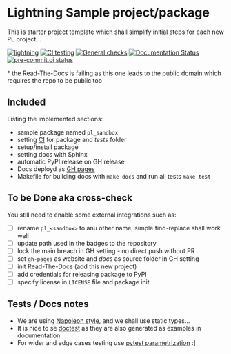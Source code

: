 # Lightning Sample project/package

This is starter project template which shall simplify initial steps for each new PL project...

[![lightning](https://img.shields.io/badge/-Lightning_2.0+-792ee5?logo=pytorchlightning&logoColor=white)](https://lightning.ai/)
[![CI testing](https://github.com/Lightning-AI/lightning-sandbox/actions/workflows/ci-testing.yml/badge.svg?event=push)](https://github.com/Lightning-AI/lightning-sandbox/actions/workflows/ci-testing.yml)
[![General checks](https://github.com/Lightning-AI/lightning-sandbox/actions/workflows/ci-checks.yml/badge.svg?event=push)](https://github.com/Lightning-AI/lightning-sandbox/actions/workflows/ci-checks.yml)
[![Documentation Status](https://readthedocs.org/projects/lightning-sandbox/badge/?version=latest)](https://lightning-sandbox.readthedocs.io/en/latest/?badge=latest)
[![pre-commit.ci status](https://results.pre-commit.ci/badge/github/Lightning-AI/lightning-sandbox/main.svg?badge_token=mqheL1-cTn-280Vx4cJUdg)](https://results.pre-commit.ci/latest/github/Lightning-AI/lightning-sandbox/main?badge_token=mqheL1-cTn-280Vx4cJUdg)

\* the Read-The-Docs is failing as this one leads to the public domain which requires the repo to be public too

## Included

Listing the implemented sections:

- sample package named `pl_sandbox`
- setting [CI](https://github.com/Lightning-AI/lightning-sandbox/actions?query=workflow%3A%22CI+testing%22) for package and _tests_ folder
- setup/install package
- setting docs with Sphinx
- automatic PyPI release on GH release
- Docs deployd as [GH pages](https://Lightning-AI.github.io/lightning-sandbox)
- Makefile for building docs with `make docs` and run all tests `make test`

## To be Done aka cross-check

You still need to enable some external integrations such as:

- [ ] rename `pl_<sandbox>` to anu other name, simple find-replace shall work well
- [ ] update path used in the badges to the repository
- [ ] lock the main breach in GH setting - no direct push without PR
- [ ] set `gh-pages` as website and _docs_ as source folder in GH setting
- [ ] init Read-The-Docs (add this new project)
- [ ] add credentials for releasing package to PyPI
- [ ] specify license in `LICENSE` file and package init

## Tests / Docs notes

- We are using [Napoleon style,](https://www.sphinx-doc.org/en/master/usage/extensions/napoleon.html) and we shall use static types...
- It is nice to se [doctest](https://docs.python.org/3/library/doctest.html) as they are also generated as examples in documentation
- For wider and edge cases testing use [pytest parametrization](https://docs.pytest.org/en/stable/parametrize.html) :\]
